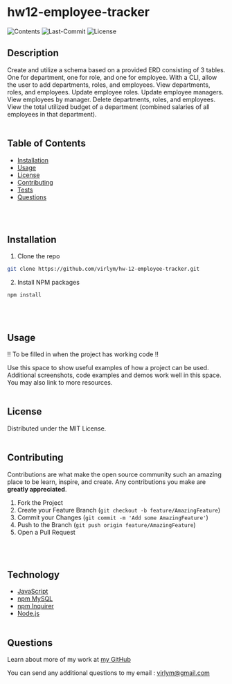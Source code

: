 # **hw12-employee-tracker**
  ![Contents](https://img.shields.io/github/languages/top/virlym/hw12-employee-tracker)
  ![Last-Commit](https://img.shields.io/github/last-commit/virlym/hw12-employee-tracker)
  ![License](https://img.shields.io/github/license/virlym/hw12-employee-tracker)
  ## **Description**
  
  Create and utilize a schema based on a provided ERD consisting of 3 tables. One for department, one for role, and one for employee. With a CLI, allow the user to add departments, roles, and employees. View departments, roles, and employees. Update employee roles. Update employee managers. View employees by manager. Delete departments, roles, and employees. View the total utilized budget of a department (combined salaries of all employees in that department).
  <br><br>
  
  ## **Table of Contents**
  
  * [Installation](#Installation)
  * [Usage](#Usage)
  * [License](#License)
  * [Contributing](#Contributing)
  * [Tests](#Tests)
  * [Questions](#Questions)
  
  <br><br>
  
  ## **Installation**
  
  1. Clone the repo
  ```sh
  git clone https://github.com/virlym/hw-12-employee-tracker.git
  ``` 
  2. Install NPM packages
  ```sh
  npm install
  ```
  <br><br>
  
  ## **Usage**
  !! To be filled in when the project has working code !!
  
  Use this space to show useful examples of how a project can be used. Additional screenshots, code examples and demos work well in this space. You may also link to more resources.
  <br><br>
  
  ## **License**
  
  Distributed under the MIT License.
  <br><br>
  
  ## **Contributing**
  Contributions are what make the open source community such an amazing place to be learn, inspire, and create. Any contributions you make are **greatly appreciated**.
  
  1. Fork the Project
  2. Create your Feature Branch (`git checkout -b feature/AmazingFeature`)
  3. Commit your Changes (`git commit -m 'Add some AmazingFeature'`)
  4. Push to the Branch (`git push origin feature/AmazingFeature`)
  5. Open a Pull Request
  
  <br><br>
  
  ## **Technology**
  - [JavaScript](https://www.javascript.com/)
  - [npm MySQL](https://www.npmjs.com/package/mysql)
  - [npm Inquirer](https://www.npmjs.com/package/inquirer)
  - [Node.js](https://nodejs.org/en/)
  <br><br>
  
  ## **Questions**
  Learn about more of my work at [my GitHub](https://github.com/virlym)
  
  You can send any additional questions to my email : virlym@gmail.com
  <br><br><br><br>
